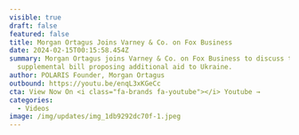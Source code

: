 ```yaml
---
visible: true
draft: false
featured: false
title: Morgan Ortagus Joins Varney & Co. on Fox Business
date: 2024-02-15T00:15:58.454Z
summary: Morgan Ortagus joins Varney & Co. on Fox Business to discuss the new
  supplemental bill proposing additional aid to Ukraine.
author: POLARIS Founder, Morgan Ortagus
outbound: https://youtu.be/enqL3xKGeCc
cta: View Now On <i class="fa-brands fa-youtube"></i> Youtube →
categories:
  - Videos
image: /img/updates/img_1db9292dc70f-1.jpeg
---
```

